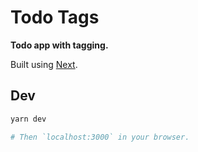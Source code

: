 # Todo Tags

**Todo app with tagging.**

Built using [Next](nextjs.org).

## Dev

```sh
yarn dev

# Then `localhost:3000` in your browser.
```
